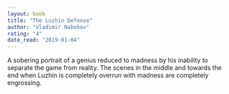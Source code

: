 ```yaml
---
layout: book
title: "The Luzhin Defense"
author: "Vladimir Nabokov"
rating: "4"
date_read: "2019-01-04"
---
```


A sobering portrait of a genius reduced to madness by his inability to separate
the game from reality. The scenes in the middle and towards the end when Luzhin
is completely overrun with madness are completely engrossing.


